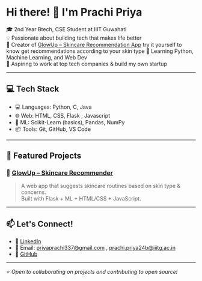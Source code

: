 # Hi there! 👋 I'm Prachi Priya

🎓 2nd Year Btech, CSE Student at IIIT Guwahati  
💡 Passionate about building tech that makes life better  
🌸 Creator of [GlowUp – Skincare Recommendation App](https://github.com/Ppp3338888/Glowup) try it yourself to know get recommendations according to your skin type
🧠 Learning Python, Machine Learning, and Web Dev  
🚀 Aspiring to work at top tech companies & build my own startup

---

## 💻 Tech Stack
- 💻 Languages: Python, C, Java
- 🌐 Web: HTML, CSS, Flask , Javascript
- 🤖 ML: Scikit-Learn (basics), Pandas, NumPy
- 📦 Tools: Git, GitHub, VS Code

---

## 📌 Featured Projects

### 🌸 [GlowUp – Skincare Recommender](https://github.com/Ppp3338888/Glowup)
> A web app that suggests skincare routines based on skin type & concerns.  
Built with Flask + ML + HTML/CSS + JavaScript.

---

## 📫 Let's Connect!
- 💼 [LinkedIn](https://www.linkedin.com/in/prachi-priya-b46156326/)
- 📧 Email: priyaprachi337@gmail.com , prachi.priya24b@iiitg.ac.in
- 🔗 [GitHub](https://github.com/Ppp3338888)

---
⭐️ *Open to collaborating on projects and contributing to open source!*


<!--
**Ppp3338888/Ppp3338888** is a ✨ _special_ ✨ repository because its `README.md` (this file) appears on your GitHub profile.

Here are some ideas to get you started:

- 🔭 I’m currently working on ...
- 🌱 I’m currently learning ...
- 👯 I’m looking to collaborate on ...
- 🤔 I’m looking for help with ...
- 💬 Ask me about ...
- 📫 How to reach me: ...
- 😄 Pronouns: ...
- ⚡ Fun fact: ...
-->
